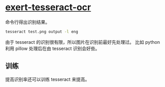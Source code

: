 # [exert-tesseract-ocr](https://github.com/chaosannals/exert-tesseract-ocr)

命令行得出识别结果。

```bash
tesseract test.png output -l eng
```

由于 tesseract 的识别很有限，所以图片在识别前最好先处理过。
比如 python 利用 pillow 处理后在由 tesseract 识别会好些。

## 训练

提高识别率还可以训练 tesseract 来提高。
